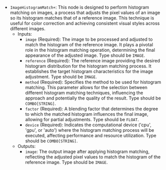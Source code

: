 - `ImageHistogramMatch+`: This node is designed to perform histogram matching on images, a process that adjusts the pixel values of an image so its histogram matches that of a reference image. This technique is useful for color correction and achieving consistent visual styles across different images.
    - Inputs:
        - `image` (Required): The image to be processed and adjusted to match the histogram of the reference image. It plays a pivotal role in the histogram matching operation, determining the final appearance of the adjusted image. Type should be `IMAGE`.
        - `reference` (Required): The reference image providing the desired histogram distribution for the histogram matching process. It establishes the target histogram characteristics for the image adjustment. Type should be `IMAGE`.
        - `method` (Required): Specifies the method to be used for histogram matching. This parameter allows for the selection between different histogram matching techniques, influencing the approach and potentially the quality of the result. Type should be `COMBO[STRING]`.
        - `factor` (Required): A blending factor that determines the degree to which the matched histogram influences the final image, allowing for partial adjustments. Type should be `FLOAT`.
        - `device` (Required): Indicates the computational device ('cpu', 'gpu', or 'auto') where the histogram matching process will be executed, affecting performance and resource utilization. Type should be `COMBO[STRING]`.
    - Outputs:
        - `image`: The output image after applying histogram matching, reflecting the adjusted pixel values to match the histogram of the reference image. Type should be `IMAGE`.
